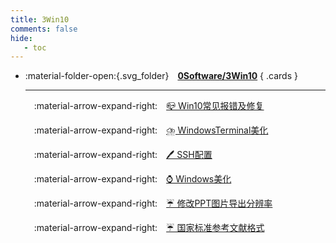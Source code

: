 ```yaml
---
title: 3Win10
comments: false
hide:
   - toc
---
```


<div class="grid cards index-info" markdown>

-   :material-folder-open:{.svg_folder}&emsp;__[0Software/3Win10](./index.md)__
{ .cards }

	---

	&emsp;:material-arrow-expand-right:&emsp;[📪 Win10常见报错及修复](./A.md)

	&emsp;:material-arrow-expand-right:&emsp;[⛈️ WindowsTerminal美化](./B.md)

	&emsp;:material-arrow-expand-right:&emsp;[🖊️ SSH配置](./BB.md)

	&emsp;:material-arrow-expand-right:&emsp;[⌚ Windows美化](./C.md)

	&emsp;:material-arrow-expand-right:&emsp;[☔ 修改PPT图片导出分辨率](./D.md)

	&emsp;:material-arrow-expand-right:&emsp;[☔ 国家标准参考文献格式](./E.md)

</div>